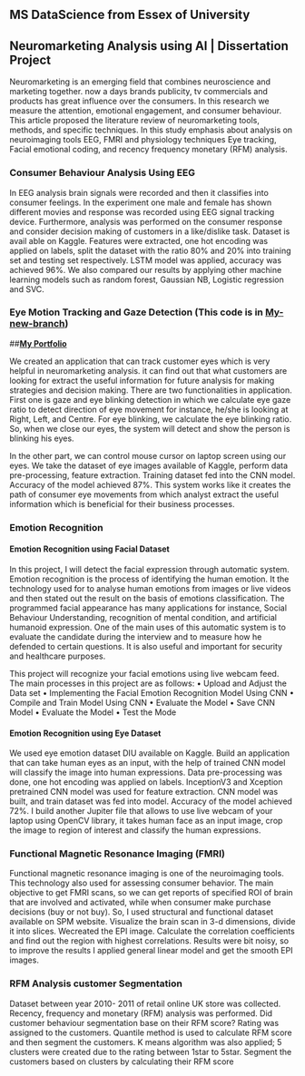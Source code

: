 ## MS DataScience from Essex of University
## Neuromarketing Analysis using AI | Dissertation Project

Neuromarketing is an emerging field that combines neuroscience and marketing together. now a days brands publicity, tv commercials and products has great influence over the consumers. In this research we measure the attention, emotional engagement, and consumer behaviour. 
This article proposed the literature review of neuromarketing tools, methods, and specific techniques. In this study emphasis about analysis on neuroimaging tools EEG, FMRI and physiology techniques Eye tracking, Facial emotional coding, and recency frequency monetary (RFM) analysis. 

### Consumer Behaviour Analysis Using EEG
In EEG analysis brain signals were recorded and then it classifies into consumer feelings. In the experiment one male and female has shown different movies and response was recorded using EEG signal tracking device. Furthermore, analysis was performed on the consumer response and consider decision making of customers in a like/dislike task. Dataset is avail able on Kaggle. Features were extracted, one hot encoding was applied on labels, split the dataset with the ratio 80% and 20% into training set and testing set respectively. LSTM model was applied, accuracy was achieved 96%. We also compared our results by applying other machine learning models such as random forest, Gaussian NB, Logistic regression and SVC.

### Eye Motion Tracking and Gaze Detection (This code is in <a href="https://github.com/abdullahayub/Neuromarketing-Analysis/tree/my-new-branch" target="blank">**My-new-branch**</a>)



##<a href="https://demo.abdullahprofile.uk/" target="blank">**My Portfolio**</a>

We created an application that can track customer eyes which is very helpful in neuromarketing analysis. it can find out that what customers are looking for extract the useful information for future analysis for making strategies and decision making. There are two functionalities in application. First one is gaze and eye blinking detection in which we calculate eye gaze ratio to detect direction of eye movement for instance, he/she is looking at Right, Left, and Centre. For eye blinking, we calculate the eye blinking ratio. So, when we close our eyes, the system will detect and show the person is blinking his eyes. 

In the other part, we can control mouse cursor on laptop screen using our eyes. We take the dataset of eye images available of Kaggle, perform data pre-processing, feature extraction. Training dataset fed into the CNN model. Accuracy of the model achieved 87%. This system works like it creates the path of consumer eye movements from which analyst extract the useful information which is beneficial for their business processes.


### Emotion Recognition

#### Emotion Recognition using Facial Dataset
In this project, I will detect the facial expression through automatic system. Emotion recognition is the process of identifying the human emotion. It the technology used for to analyse human emotions from images or live videos and then stated out the result on the basis of emotions classification. The programmed facial appearance has many applications for instance, Social Behaviour Understanding, recognition of mental condition, and artificial humanoid expression. One of the main uses of this automatic system is to evaluate the candidate during the interview and to measure how he defended to certain questions. It is also useful and important for security and healthcare purposes. 

This project will recognize your facial emotions using live webcam feed. The main processes in this project are as follows: • Upload and Adjust the Data set • Implementing the Facial Emotion Recognition Model Using CNN • Compile and Train Model Using CNN • Evaluate the Model • Save CNN Model • Evaluate the Model • Test the Mode

#### Emotion Recognition using Eye Dataset
We used eye emotion dataset DIU available on Kaggle. Build an application that can take human eyes as an input, with the help of trained CNN model will classify the image into human expressions. Data pre-processing was done, one hot encoding was applied on labels. InceptionV3 and Xception pretrained CNN model was used for feature extraction. CNN model was built, and train dataset was fed into model. Accuracy of the model achieved 72%. I build another Jupiter file that allows to use live webcam of your laptop using OpenCV library, it takes human face as an input image, crop the image to region of interest and classify the human expressions.

### Functional Magnetic Resonance Imaging (FMRI)
Functional magnetic resonance imaging is one of the neuroimaging tools. This technology also used for assessing consumer behavior. The main objective to get FMRI scans, so we can get reports of specified ROI of brain that are involved and activated, while when consumer make purchase decisions (buy or not buy). So, I used structural and functional dataset available on SPM website. Visualize the brain scan in 3-d dimensions, divide it into slices. Wecreated the EPI image. Calculate the correlation coefficients and find out the region with highest correlations. Results were bit noisy, so to improve the results I applied general linear model and get the smooth EPI images.


### RFM Analysis customer Segmentation
Dataset between year 2010- 2011 of retail online UK store was collected. Recency, frequency and monetary (RFM) analysis was performed. Did customer behaviour segmentation base on their RFM score? Rating was assigned to the customers. Quantile method is used to calculate RFM score and then segment the customers. K means algorithm was also applied; 5 clusters were created due to the rating between 1star to 5star. Segment the customers based on clusters by calculating their RFM score

